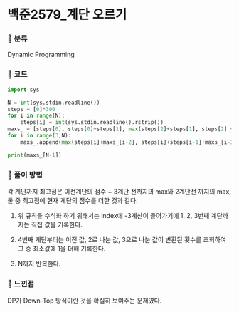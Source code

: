 # 백준2579\_계단 오르기

### &#127822; 분류

Dynamic Programming

### &#127822; 코드

```python
import sys

N = int(sys.stdin.readline())
steps = [0]*300
for i in range(N):
    steps[i] = int(sys.stdin.readline().rstrip())
maxs_ = [steps[0], steps[0]+steps[1], max(steps[2]+steps[1], steps[2] + steps[0])]
for i in range(3,N):
    maxs_.append(max(steps[i]+maxs_[i-2], steps[i]+steps[i-1]+maxs_[i-3]))

print(maxs_[N-1])
```

### &#127822; 풀이 방법

각 계단까지 최고점은 이전계단의 점수 + 3계단 전까지의 max와 2계단전 까지의 max, 둘 중 최고점에 현재 계단의 점수를 더한 것과 같다.


1. 위 규칙을 수식화 하기 위해서는 index에 -3계산이 들어가기에 1, 2, 3번째 계단까지는  직접 값을 기록한다.

2. 4번째 계단부터는 이전 값, 2로 나눈 값, 3으로 나눈 값이 변환된 횟수를 조회하여 그 중 최소값에 1을 더해 기록한다.

3. N까지 반복한다.

### &#127822; 느낀점

DP가 Down-Top 방식이란 것을 확실히 보여주는 문제였다.